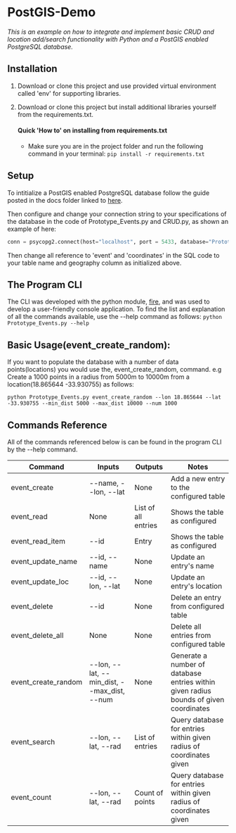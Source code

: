 # PostGIS-Demo
_This is an example on how to integrate and implement basic CRUD and location add/search functionality with Python and a PostGIS enabled PostgreSQL database._

## Installation

1. Download or clone this project and use provided virtual environment called 'env' for supporting libraries.
1. Download or clone this project but install additional libraries yourself from the requirements.txt.

    #### Quick 'How to' on installing from requirements.txt
    * Make sure you are in the project folder and run the following command in your terminal: 
      `pip install -r requirements.txt`
      
## Setup

To intitialize a PostGIS enabled PostgreSQL database follow the guide posted in the docs folder linked to [here](https://github.com/GeranMS/PostGIS-Demo/tree/master/docs).

Then configure and change your connection string to your specifications of the database in the code of Prototype_Events.py and CRUD.py, as shown an example of here:
~~~python
conn = psycopg2.connect(host="localhost", port = 5433, database="Prototype_Events", user="postgres", password="simplepassword")
~~~

Then change all reference to 'event' and 'coordinates' in the SQL code to your table name and geography column as initialized above.

## The Program CLI

The CLI was developed with the python module, [fire](https://github.com/google/python-fire), and was used to develop a user-friendly console application. To find the list and explanation of all the commands available, use the --help command as follows:
`python Prototype_Events.py --help`

## Basic Usage(event_create_random):

If you want to populate the database with a number of data points(locations) you would use the, event_create_random, command. e.g Create a 1000 points in a radius from 5000m to 10000m from a location(18.865644 -33.930755) as follows:

`python Prototype_Events.py event_create_random --lon 18.865644 --lat -33.930755 --min_dist 5000 --max_dist 10000 --num 1000`

## Commands Reference

All of the commands referenced below is can be found in the program CLI by the --help command.

|Command            |Inputs                                       |Outputs              |Notes                                                                                |
|-                  |-                                            |-                    |-                                                                                    |
|event_create       |--name, --lon, --lat                         |None                 |Add a new entry to the configured table                                              | 
|event_read         |None                                         |List of all entries  |Shows the table as configured                                                        |
|event_read_item    |--id                                         |Entry                |Shows the table as configured                                                        |
|event_update_name  |--id, --name                                 |None                 |Update an entry's name                                                               |
|event_update_loc   |--id, --lon, --lat                           |None                 |Update an entry's location                                                           |
|event_delete       |--id                                         |None                 |Delete an entry from configured table                                                | 
|event_delete_all   |None                                         |None                 |Delete all entries from configured table                                             |
|event_create_random|--lon, --lat, --min_dist, --max_dist, --num  |None                 |Generate a number of database entries within given radius bounds of given coordinates|
|event_search       |--lon, --lat, --rad                          |List of entries      |Query database for entries within given radius of coordinates given                  |
|event_count        |--lon, --lat, --rad                          |Count of points      |Query database for entries within given radius of coordinates given                  |
